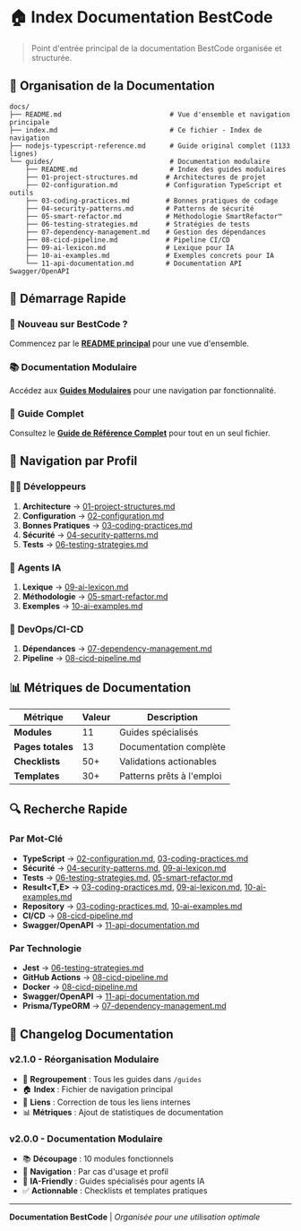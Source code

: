 # 🏠 Index Documentation BestCode

> Point d'entrée principal de la documentation BestCode organisée et structurée.

## 📂 Organisation de la Documentation

```
docs/
├── README.md                           # Vue d'ensemble et navigation principale
├── index.md                            # Ce fichier - Index de navigation
├── nodejs-typescript-reference.md      # Guide original complet (1133 lignes)
└── guides/                             # Documentation modulaire
    ├── README.md                       # Index des guides modulaires
    ├── 01-project-structures.md       # Architectures de projet
    ├── 02-configuration.md            # Configuration TypeScript et outils
    ├── 03-coding-practices.md         # Bonnes pratiques de codage
    ├── 04-security-patterns.md        # Patterns de sécurité
    ├── 05-smart-refactor.md           # Méthodologie SmartRefactor™
    ├── 06-testing-strategies.md       # Stratégies de tests
    ├── 07-dependency-management.md    # Gestion des dépendances
    ├── 08-cicd-pipeline.md            # Pipeline CI/CD
    ├── 09-ai-lexicon.md               # Lexique pour IA
    ├── 10-ai-examples.md              # Exemples concrets pour IA
    └── 11-api-documentation.md        # Documentation API Swagger/OpenAPI
```

## 🚀 Démarrage Rapide

### 🎯 **Nouveau sur BestCode ?**
Commencez par le **[README principal](./README.md)** pour une vue d'ensemble.

### 📚 **Documentation Modulaire**
Accédez aux **[Guides Modulaires](./guides/README.md)** pour une navigation par fonctionnalité.

### 📖 **Guide Complet**
Consultez le **[Guide de Référence Complet](./nodejs-typescript-reference.md)** pour tout en un seul fichier.

## 🎯 Navigation par Profil

### 👨‍💻 **Développeurs**
1. **Architecture** → [01-project-structures.md](./guides/01-project-structures.md)
2. **Configuration** → [02-configuration.md](./guides/02-configuration.md)
3. **Bonnes Pratiques** → [03-coding-practices.md](./guides/03-coding-practices.md)
4. **Sécurité** → [04-security-patterns.md](./guides/04-security-patterns.md)
5. **Tests** → [06-testing-strategies.md](./guides/06-testing-strategies.md)

### 🤖 **Agents IA**
1. **Lexique** → [09-ai-lexicon.md](./guides/09-ai-lexicon.md)
2. **Méthodologie** → [05-smart-refactor.md](./guides/05-smart-refactor.md)
3. **Exemples** → [10-ai-examples.md](./guides/10-ai-examples.md)

### 🔧 **DevOps/CI-CD**
1. **Dépendances** → [07-dependency-management.md](./guides/07-dependency-management.md)
2. **Pipeline** → [08-cicd-pipeline.md](./guides/08-cicd-pipeline.md)

## 📊 Métriques de Documentation

| Métrique | Valeur | Description |
|----------|--------|-------------|
| **Modules** | 11 | Guides spécialisés |
| **Pages totales** | 13 | Documentation complète |
| **Checklists** | 50+ | Validations actionables |
| **Templates** | 30+ | Patterns prêts à l'emploi |

## 🔍 Recherche Rapide

### Par Mot-Clé
- **TypeScript** → [02-configuration.md](./guides/02-configuration.md), [03-coding-practices.md](./guides/03-coding-practices.md)
- **Sécurité** → [04-security-patterns.md](./guides/04-security-patterns.md), [09-ai-lexicon.md](./guides/09-ai-lexicon.md)
- **Tests** → [06-testing-strategies.md](./guides/06-testing-strategies.md), [05-smart-refactor.md](./guides/05-smart-refactor.md)
- **Result<T,E>** → [03-coding-practices.md](./guides/03-coding-practices.md), [09-ai-lexicon.md](./guides/09-ai-lexicon.md), [10-ai-examples.md](./guides/10-ai-examples.md)
- **Repository** → [03-coding-practices.md](./guides/03-coding-practices.md), [10-ai-examples.md](./guides/10-ai-examples.md)
- **CI/CD** → [08-cicd-pipeline.md](./guides/08-cicd-pipeline.md)
- **Swagger/OpenAPI** → [11-api-documentation.md](./guides/11-api-documentation.md)

### Par Technologie
- **Jest** → [06-testing-strategies.md](./guides/06-testing-strategies.md)
- **GitHub Actions** → [08-cicd-pipeline.md](./guides/08-cicd-pipeline.md)
- **Docker** → [08-cicd-pipeline.md](./guides/08-cicd-pipeline.md)
- **Swagger/OpenAPI** → [11-api-documentation.md](./guides/11-api-documentation.md)
- **Prisma/TypeORM** → [07-dependency-management.md](./guides/07-dependency-management.md)

## 📝 Changelog Documentation

### v2.1.0 - Réorganisation Modulaire
- 📂 **Regroupement** : Tous les guides dans `/guides`
- 🏠 **Index** : Fichier de navigation principal
- 🔗 **Liens** : Correction de tous les liens internes
- 📊 **Métriques** : Ajout de statistiques de documentation

### v2.0.0 - Documentation Modulaire
- 📚 **Découpage** : 10 modules fonctionnels
- 🎯 **Navigation** : Par cas d'usage et profil
- 🤖 **IA-Friendly** : Guides spécialisés pour agents IA
- ✅ **Actionnable** : Checklists et templates pratiques

---

**Documentation BestCode** | *Organisée pour une utilisation optimale*
